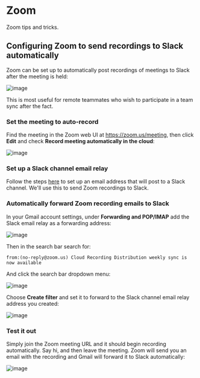# Zoom

Zoom tips and tricks.

## Configuring Zoom to send recordings to Slack automatically

Zoom can be set up to automatically post recordings of meetings to Slack after the meeting is held:

![image](https://user-images.githubusercontent.com/3173176/86101192-c3100f80-ba6e-11ea-984c-2955860113e3.png)

This is most useful for remote teammates who wish to participate in a team sync after the fact.

### Set the meeting to auto-record

Find the meeting in the Zoom web UI at https://zoom.us/meeting, then click **Edit** and check **Record meeting automatically in the cloud**:

![image](https://user-images.githubusercontent.com/3173176/86101390-09fe0500-ba6f-11ea-8e03-d06f1af6e059.png)

### Set up a Slack channel email relay

Follow the steps [here](https://slack.com/help/articles/206819278-Send-emails-to-Slack#set-up-a-forwarding-address) to set up an email address that will post to a Slack channel. We'll use this to send Zoom recordings to Slack.

### Automatically forward Zoom recording emails to Slack

In your Gmail account settings, under **Forwarding and POP/IMAP** add the Slack email relay as a forwarding address:

![image](https://user-images.githubusercontent.com/3173176/86101627-62350700-ba6f-11ea-9451-c02f04787543.png)

Then in the search bar search for:

```
from:(no-reply@zoom.us) Cloud Recording Distribution weekly sync is now available
```

And click the search bar dropdown menu:

![image](https://user-images.githubusercontent.com/3173176/86101949-c9eb5200-ba6f-11ea-8816-63249f9b4d86.png)

Choose **Create filter** and set it to forward to the Slack channel email relay address you created:

![image](https://user-images.githubusercontent.com/3173176/86102039-e5eef380-ba6f-11ea-8ce2-e952670ba039.png)

### Test it out

Simply join the Zoom meeting URL and it should begin recording automatically. Say hi, and then leave the meeting. Zoom will send you an email with the recording and Gmail will forward it to Slack automatically:

![image](https://user-images.githubusercontent.com/3173176/86101192-c3100f80-ba6e-11ea-984c-2955860113e3.png)
